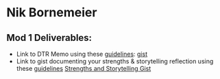 # Nik Bornemeier


## Mod 1 Deliverables:
* Link to DTR Memo using these [guidelines](https://github.com/turingschool/career-development-curriculum/blob/master/module_one/dtr_guidelines_memo.md): [gist](https://gist.github.com/NikBorn/5cc563645d0eb0fd494b4168e309ae21)
* Link to gist documenting your strengths & storytelling reflection using these [guidelines](https://github.com/turingschool/career-development-curriculum/blob/master/module_one/strengths_storytelling_reflection.md) [Strengths and Storytelling Gist](https://gist.github.com/NikBorn/155a519434daaefdc0ace8fd15f6ef06)
